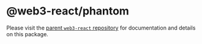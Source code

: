 # @web3-react/phantom

Please visit the [parent `web3-react` repository](https://github.com/Uniswap/web3-react) for documentation and details on this package.